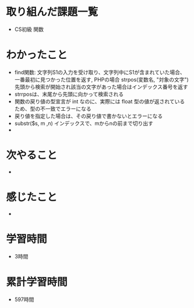 # 取り組んだ課題一覧
- CS初級 関数

# わかったこと
- find関数: 文字列S1の入力を受け取り、文字列中にS1が含まれていた場合、一番最初に見つかった位置を返す, PHPの場合 strpos(変数名, "対象の文字") 先頭から検索が開始され該当の文字があった場合はインデックス番号を返す
- strrposは、末尾から先頭に向かって検索される
- 関数の戻り値の型宣言が int なのに、実際には float 型の値が返されているため、型の不一致でエラーになる
- 戻り値を指定した場合は、その戻り値で書かないとエラーになる
- substr($s, m ,n) インデックスで、mからnの前まで切り出す
- 

# 次やること
- 

# 感じたこと
- 

# 学習時間
- 3時間

# 累計学習時間
- 597時間

